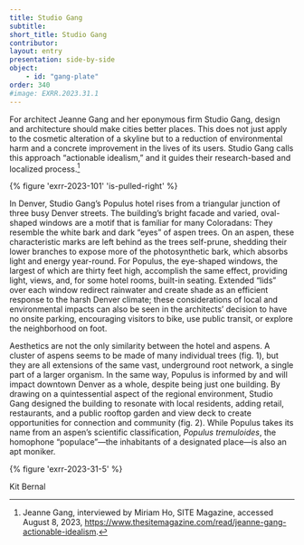 ```yaml
---
title: Studio Gang
subtitle: 
short_title: Studio Gang
contributor:
layout: entry
presentation: side-by-side
object:
    - id: "gang-plate"
order: 340
#image: EXRR.2023.31.1
---
```


For architect Jeanne Gang and her eponymous firm Studio Gang, design and architecture should make cities better places. This does not just apply to the cosmetic alteration of a skyline but to a reduction of environmental harm and a concrete improvement in the lives of its users. Studio Gang calls this approach “actionable idealism,” and it guides their research-based and localized process.[^1]

{% figure 'exrr-2023-101' 'is-pulled-right' %}

In Denver, Studio Gang’s Populus hotel rises from a triangular junction of three busy Denver streets. The building’s bright facade and varied, oval-shaped windows are a motif that is familiar for many Coloradans: They resemble the white bark and dark “eyes” of aspen trees. On an aspen, these characteristic marks are left behind as the trees self-prune, shedding their lower branches to expose more of the photosynthetic bark, which absorbs light and energy year-round. For Populus, the eye-shaped windows, the largest of which are thirty feet high, accomplish the same effect, providing light, views, and, for some hotel rooms, built-in seating. Extended “lids” over each window redirect rainwater and create shade as an efficient response to the harsh Denver climate; these considerations of local and environmental impacts can also be seen in the architects’ decision to have no onsite parking, encouraging visitors to bike, use public transit, or explore the neighborhood on foot.

Aesthetics are not the only similarity between the hotel and aspens. A cluster of aspens seems to be made of many individual trees (fig. 1), but they are all extensions of the same vast, underground root network, a single part of a larger organism. In the same way, Populus is informed by and will impact downtown Denver as a whole, despite being just one building. By drawing on a quintessential aspect of the regional environment, Studio Gang designed the building to resonate with local residents, adding retail, restaurants, and a public rooftop garden and view deck to create opportunities for connection and community (fig. 2). While Populus takes its name from an aspen’s scientific classification, *Populus tremuloides*, the homophone “populace”—the inhabitants of a designated place—is also an apt moniker.

{% figure 'exrr-2023-31-5' %}

<p class="is-aligned-right">Kit Bernal</p>

[^1]: Jeanne Gang, interviewed by Miriam Ho, SITE Magazine, accessed August 8, 2023, https://www.thesitemagazine.com/read/jeanne-gang-actionable-idealism.
